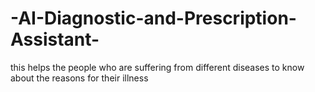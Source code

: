 # -AI-Diagnostic-and-Prescription-Assistant-
this helps the people who are suffering from different diseases to know about the reasons for their illness
